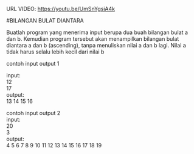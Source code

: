 URL VIDEO: https://youtu.be/UmSnYgsiA4k


#BILANGAN BULAT DIANTARA<br>

Buatlah program yang menerima input berupa dua buah bilangan bulat a dan b. Kemudian program tersebut akan menampilkan bilangan bulat diantara a dan b (ascending), tanpa menuliskan nilai a dan b lagi. Nilai a tidak harus selalu lebih kecil dari nilai b<br>

contoh input output 1<br>

input:<br>
12<br>
17<br>
output:<br>
13 14 15 16<br>


contoh input output 2<br>
input:<br>
20<br>
3<br>
output:<br>
4 5 6 7 8 9 10 11 12 13 14 15 16 17 18 19<br>



